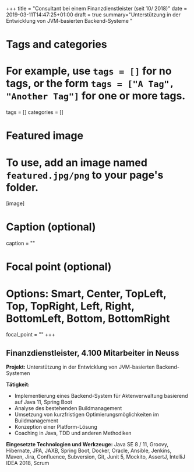 +++
title = "Consultant bei einem Finanzdienstleister (seit 10/ 2018)"
date = 2019-03-11T14:47:25+01:00
draft = true
summary="Unterstützung in der Entwicklung von JVM-basierten Backend-Systeme "

# Tags and categories
# For example, use `tags = []` for no tags, or the form `tags = ["A Tag", "Another Tag"]` for one or more tags.
tags = []
categories = []

# Featured image
# To use, add an image named `featured.jpg/png` to your page's folder.
[image]
  # Caption (optional)
  caption = ""

  # Focal point (optional)
  # Options: Smart, Center, TopLeft, Top, TopRight, Left, Right, BottomLeft, Bottom, BottomRight
  focal_point = ""
+++

## Finanzdienstleister, 4.100 Mitarbeiter in Neuss

**Projekt:** Unterstützung in der Entwicklung von JVM-basierten Backend-Systemen

**Tätigkeit:**

* Implementierung eines Backend-System für Aktenverwaltung basierend auf Java 11, Spring Boot
* Analyse des bestehenden Buildmanagement
* Umsetzung von kurzfristigen Optimierungsmöglichkeiten im Buildmanagement
* Konzeption einer Platform-Lösung
* Coaching in Java, TDD und anderen Methodiken

**Eingesetzte Technologien und Werkzeuge:** Java SE 8 / 11, Groovy, Hibernate, JPA, JAXB, Spring Boot, Docker, Oracle, Ansible, Jenkins, Maven, Jira, Confluence, Subversion, Git, Junit 5, Mockito, AssertJ, IntelliJ IDEA  2018, Scrum
